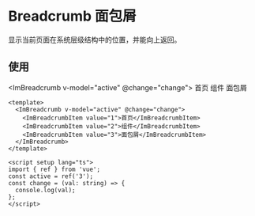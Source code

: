# Breadcrumb 面包屑

显示当前页面在系统层级结构中的位置，并能向上返回。

<script setup lang="ts">
import { ref } from 'vue'
const active = ref('3')
const change = (val: string) => {
  console.log(val)
}
</script>

## 使用

<ImBreadcrumb v-model="active" @change="change">
<ImBreadcrumbItem value="1">首页</ImBreadcrumbItem>
<ImBreadcrumbItem value="2">组件</ImBreadcrumbItem>
<ImBreadcrumbItem value="3">面包屑</ImBreadcrumbItem>
</ImBreadcrumb>

```vue
<template>
  <ImBreadcrumb v-model="active" @change="change">
    <ImBreadcrumbItem value="1">首页</ImBreadcrumbItem>
    <ImBreadcrumbItem value="2">组件</ImBreadcrumbItem>
    <ImBreadcrumbItem value="3">面包屑</ImBreadcrumbItem>
  </ImBreadcrumb>
</template>

<script setup lang="ts">
import { ref } from 'vue';
const active = ref('3');
const change = (val: string) => {
  console.log(val);
};
</script>
```
